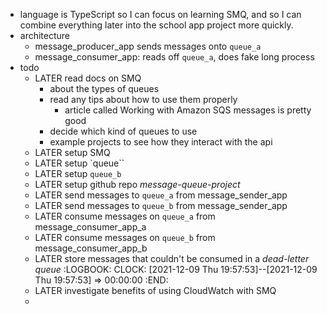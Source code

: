 - language is TypeScript so I can focus on learning SMQ, and so I can combine everything later into the school app project more quickly.
- architecture
	- message_producer_app sends messages onto `queue_a`
	- message_consumer_app: reads off `queue_a`, does fake long process
- todo
	- LATER read docs on SMQ
		- about the types of queues
		- read any tips about how to use them properly
			- article called Working with Amazon SQS messages is pretty good
		- decide which kind of queues to use
		- example projects to see how they interact with the api
	- LATER setup SMQ
	- LATER setup `queue``
	- LATER setup `queue_b`
	- LATER setup github repo _message-queue-project_
	- LATER send messages to `queue_a` from message_sender_app
	- LATER send messages to `queue_b` from message_sender_app
	- LATER consume messages on `queue_a` from message_consumer_app_a
	- LATER consume messages on `queue_b` from message_consumer_app_b
	- LATER store messages that couldn't be consumed in a _dead-letter queue_
	  :LOGBOOK:
	  CLOCK: [2021-12-09 Thu 19:57:53]--[2021-12-09 Thu 19:57:53] =>  00:00:00
	  :END:
	- LATER investigate benefits of using CloudWatch with SMQ
	-